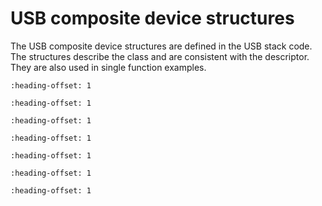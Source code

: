 # USB composite device structures

The USB composite device structures are defined in the USB stack code. The structures describe the class and are consistent with the descriptor. They are also used in single function examples.


```{include} ../topics/usb_device_class_config_list_struct_t.md
:heading-offset: 1
```

```{include} ../topics/usb_device_class_config_struct_t.md
:heading-offset: 1
```

```{include} ../topics/usb_device_class_struct_t.md
:heading-offset: 1
```

```{include} ../topics/usb_device_interface_list_t.md
:heading-offset: 1
```

```{include} ../topics/usb_device_interfaces_struct_t.md
:heading-offset: 1
```

```{include} ../topics/usb_device_interface_struct_t.md
:heading-offset: 1
```

```{include} ../topics/usb_device_endpoint_struct_t.md
:heading-offset: 1
```

